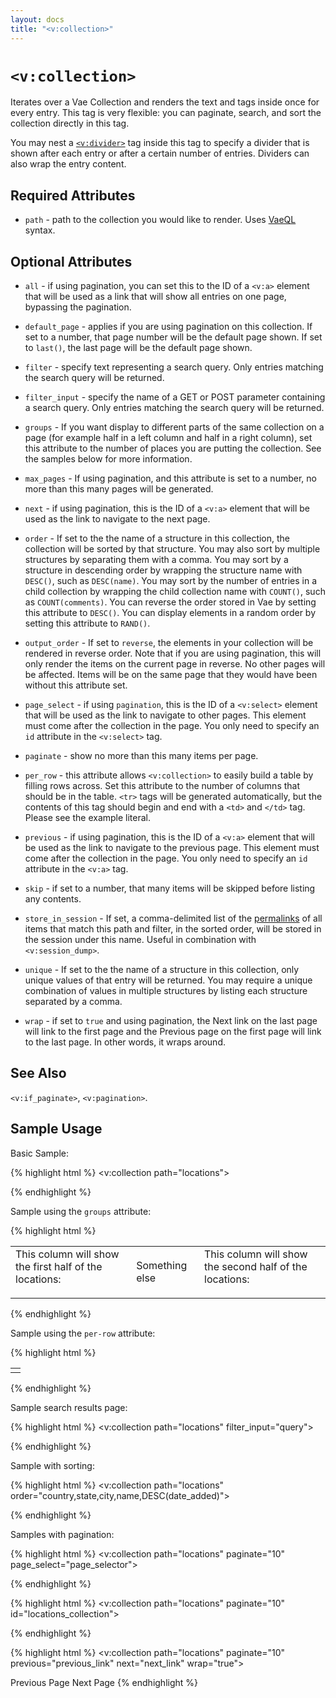 ```yaml
---
layout: docs
title: "<v:collection>"
---
```


# `<v:collection>`

Iterates over a Vae Collection and renders the text and tags inside once
for every entry. This tag is very flexible: you can paginate, search,
and sort the collection directly in this tag.

You may nest a [`<v:divider>`](/v_divider/) tag inside this tag to
specify a divider that is shown after each entry or after a certain
number of entries. Dividers can also wrap the entry content.

## Required Attributes

-   `path` - path to the collection you would like to render. Uses
    [VaeQL](/vaeql/) syntax.

## Optional Attributes

-   `all` - if using pagination, you can set this to the ID of a `<v:a>`
    element that will be used as a link that will show all entries on
    one page, bypassing the pagination.

-   `default_page` - applies if you are using pagination on
    this collection. If set to a number, that page number will be the
    default page shown. If set to `last()`, the last page will be the
    default page shown.

-   `filter` - specify text representing a search query. Only entries
    matching the search query will be returned.

-   `filter_input` - specify the name of a GET or POST parameter
    containing a search query. Only entries matching the search query
    will be returned.

-   `groups` - If you want display to different parts of the same
    collection on a page (for example half in a left column and half in
    a right column), set this attribute to the number of places you are
    putting the collection. See the samples below for more information.

-   `max_pages` - If using pagination, and this attribute is set to a
    number, no more than this many pages will be generated.

-   `next` - if using pagination, this is the ID of a `<v:a>` element
    that will be used as the link to navigate to the next page.

-   `order` - If set to the the name of a structure in this collection,
    the collection will be sorted by that structure. You may also sort
    by multiple structures by separating them with a comma. You may sort
    by a structure in descending order by wrapping the structure name
    with `DESC()`, such as `DESC(name)`. You may sort by the number of
    entries in a child collection by wrapping the child collection name
    with `COUNT()`, such as `COUNT(comments)`. You can reverse the order
    stored in Vae by setting this attribute to `DESC()`. You can display
    elements in a random order by setting this attribute to `RAND()`.

-   `output_order` - If set to `reverse`, the elements in your
    collection will be rendered in reverse order. Note that if you are
    using pagination, this will only render the items on the current
    page in reverse. No other pages will be affected. Items will be on
    the same page that they would have been without this attribute set.

-   `page_select` - if using `pagination`, this is the ID of a
    `<v:select>` element that will be used as the link to navigate to
    other pages. This element must come after the collection in
    the page. You only need to specify an `id` attribute in the
    `<v:select>` tag.

-   `paginate` - show no more than this many items per page.

-   `per_row` - this attribute allows `<v:collection>` to easily build a
    table by filling rows across. Set this attribute to the number of
    columns that should be in the table. `<tr>` tags will be generated
    automatically, but the contents of this tag should begin and end
    with a `<td>` and `</td>` tag. Please see the example literal.

-   `previous` - if using pagination, this is the ID of a `<v:a>`
    element that will be used as the link to navigate to the
    previous page. This element must come after the collection in
    the page. You only need to specify an `id` attribute in the
    `<v:a>` tag.

-   `skip` - if set to a number, that many items will be skipped before
    listing any contents.

-   `store_in_session` - If set, a comma-delimited list of the
    [permalinks](/permalinks/) of all items that match this path and
    filter, in the sorted order, will be stored in the session under
    this name. Useful in combination with `<v:session_dump>`.

-   `unique` - If set to the the name of a structure in this collection,
    only unique values of that entry will be returned. You may require a
    unique combination of values in multiple structures by listing each
    structure separated by a comma.

-   `wrap` - if set to `true` and using pagination, the Next link on the
    last page will link to the first page and the Previous page on the
    first page will link to the last page. In other words, it
    wraps around.

## See Also

`<v:if_paginate>`, `<v:pagination>`.

## Sample Usage

Basic Sample:

{% highlight html %}
<v:collection path="locations">
 <p><v:text path="name" /></p>
</v:collection>
{% endhighlight %}

Sample using the `groups` attribute:

{% highlight html %}
<table>
 <tr> 
 <td>
  This column will show the first half of the locations:
  <v:collection path="locations" groups="2">
   <p><v:text path="name" /></p>
  </v:collection>
 </td>
 <td>Something else</td>
 <td>
  This column will show the second half of the locations:
  <v:collection path="locations" groups="2">
   <p><v:text path="name" /></p>
  </v:collection>
  </td>
 </tr>
</table>
{% endhighlight %}

Sample using the `per-row` attribute:

{% highlight html %}
<table>
 <v:collection path="locations" per-row="3">
  <td><v:text path="name" /></td>
 </v:collection>
</table>
{% endhighlight %}

Sample search results page:

{% highlight html %}
<v:collection path="locations" filter_input="query">
 <p><v:text path="name" /></p>
</v:collection>
{% endhighlight %}

Sample with sorting:

{% highlight html %}
<v:collection path="locations" order="country,state,city,name,DESC(date_added)">
 <p><v:text path="name" /></p>
</v:collection>
{% endhighlight %}

Samples with pagination:

{% highlight html %}
<v:collection path="locations" paginate="10" page_select="page_selector">
 <p><v:text path="name" /></p>
</v:collection>
<v:select id="page_selector" />
{% endhighlight %}

{% highlight html %}
<v:collection path="locations" paginate="10" id="locations_collection">
 <p><v:text path="name" /></p>
</v:collection>
<v:pagination collection="locations_collection"  />
{% endhighlight %}

{% highlight html %}
<v:collection path="locations" paginate="10" previous="previous_link" next="next_link" wrap="true">
 <p><v:text path="name" /></p>
</v:collection>
<v:a id="previous_link">Previous Page</v:a>
<v:a id="next_link">Next Page</v:a>
{% endhighlight %}
